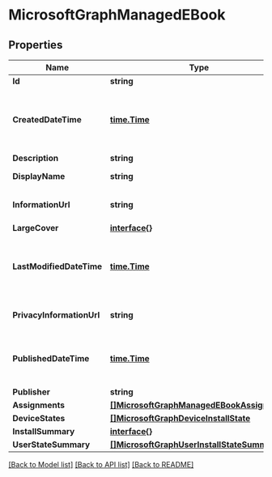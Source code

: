 # MicrosoftGraphManagedEBook

## Properties

Name | Type | Description | Notes
------------ | ------------- | ------------- | -------------
**Id** | **string** |  | [optional] 
**CreatedDateTime** | [**time.Time**](time.Time.md) | The date and time when the eBook file was created. | [optional] 
**Description** | **string** | Description. | [optional] 
**DisplayName** | **string** | Name of the eBook. | [optional] 
**InformationUrl** | **string** | The more information Url. | [optional] 
**LargeCover** | [**interface{}**](.md) | Book cover. | [optional] 
**LastModifiedDateTime** | [**time.Time**](time.Time.md) | The date and time when the eBook was last modified. | [optional] 
**PrivacyInformationUrl** | **string** | The privacy statement Url. | [optional] 
**PublishedDateTime** | [**time.Time**](time.Time.md) | The date and time when the eBook was published. | [optional] 
**Publisher** | **string** | Publisher. | [optional] 
**Assignments** | [**[]MicrosoftGraphManagedEBookAssignment**](microsoft.graph.managedEBookAssignment.md) |  | [optional] 
**DeviceStates** | [**[]MicrosoftGraphDeviceInstallState**](microsoft.graph.deviceInstallState.md) |  | [optional] 
**InstallSummary** | [**interface{}**](.md) |  | [optional] 
**UserStateSummary** | [**[]MicrosoftGraphUserInstallStateSummary**](microsoft.graph.userInstallStateSummary.md) |  | [optional] 

[[Back to Model list]](../README.md#documentation-for-models) [[Back to API list]](../README.md#documentation-for-api-endpoints) [[Back to README]](../README.md)


